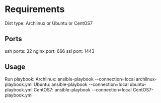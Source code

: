 # Requirements
Dist type: Archlinux or Ubuntu or CentOS7

## Ports
ssh ports: 32
nginx port: 666
ssl port: 1443

## Usage
Run playbook:
Archlinux:  ansible-playbook --connection=local archlinux-playbook.yml
Ubuntu:     ansible-playbook --connection=local ubuntu-playbook.yml
CentOS7:    ansible-playbook --connection=local CentOS7-playbook.yml
